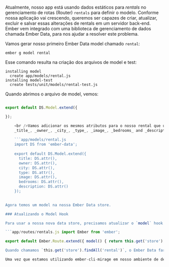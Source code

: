 Atualmente, nosso app está usando dados estáticos para *rentals* no gerenciamento de rotas (Router) `rentals` para definir o modelo. Conforme nossa aplicação vai crescendo, queremos ser capazes de criar, atualizar, excluir e salvar essas alterações de rentals em um servidor back-end. Ember vem integrado com uma biblioteca de gerenciamento de dados chamada Ember Data, para nos ajudar a resolver este problema.

Vamos gerar nosso primeiro Ember Data model chamado `rental`:

```shell
ember g model rental
```

Esse comando resulta na criação dos arquivos de model e test:

```shell
installing model
  create app/models/rental.js
installing model-test
  create tests/unit/models/rental-test.js
```

Quando abrimos o arquivo de model, vemos:

```app/models/rental.js import DS from 'ember-data';

export default DS.Model.extend({

});

    <br />Vamos adicionar os mesmos atributos para o nosso rental que usamos na matriz de objetos JavaScript -
    _title_, _owner_, _city_, _type_, _image_, _bedrooms_ and _description_:
    
    ```app/models/rental.js
    import DS from 'ember-data';
    
    export default DS.Model.extend({
      title: DS.attr(),
      owner: DS.attr(),
      city: DS.attr(),
      type: DS.attr(),
      image: DS.attr(),
      bedrooms: DS.attr(),
      description: DS.attr()
    });
    

Agora temos um model na nossa Ember Data store.

### Atualizando o Model Hook

Para usar a nossa nova data store, precisamos atualizar o `model` hook em nosso manipulador de rota (route).

```app/routes/rentals.js import Ember from 'ember';

export default Ember.Route.extend({ model() { return this.get('store').findAll('rental'); } }); ```

Quando chamamos `this.get('store').findAll('rental')`, o Ember Data fará uma requisição GET em `/rentals`. Você pode ler mais sobre Ember Data na [seção de Models](../../models/).

Uma vez que estamos utilizando ember-cli-mirage em nosso ambiente de desenvolvimento, o próprio Mirage vai retornar os dados que fornecemos. Quando realizamos o deploy da aplicação para um servidor em produção, precisamos fornecer um back-end para se comunicar com o Ember Data.